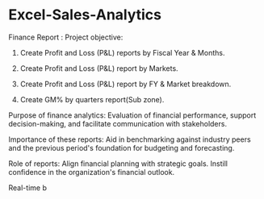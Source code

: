 # Excel-Sales-Analytics

Finance Report :
Project objective:

1. Create Profit and Loss (P&L) reports by Fiscal Year & Months.

2. Create Profit and Loss (P&L) report by Markets.

3. Create Profit and Loss (P&L) report by FY & Market breakdown.

4. Create GM% by quarters report(Sub zone).

Purpose of finance analytics: Evaluation of financial performance, support decision-making, and facilitate communication with stakeholders.

Importance of these reports: Aid in benchmarking against industry peers and the previous period's foundation for budgeting and forecasting.

Role of reports: Align financial planning with strategic goals. Instill confidence in the organization's financial outlook.

Real-time b
